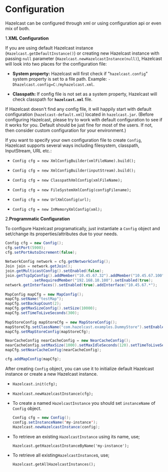 

# Configuration
Hazelcast can be configured through xml or using configuration api or even mix of both.

1.**XML Configuration**

If you are using default Hazelcast instance (`Hazelcast.getDefaultInstance()`) or creating new Hazelcast instance with passing `null` parameter (`Hazelcast.newHazelcastInstance(null)`), Hazelcast will look into two places for the configuration file:

-   **System property:** Hazelcast will first check if "`hazelcast.config`" system property is set to a file path. Example: `-Dhazelcast.config=C:/myhazelcast.xml`.

-   **Classpath:** If config file is not set as a system property, Hazelcast will check classpath for **`hazelcast.xml`** file.

If Hazelcast doesn't find any config file, it will happily start with default configuration (`hazelcast-default.xml`) located in `hazelcast.jar`. (Before configuring Hazelcast, please try to work with default configuration to see if it works for you. Default should be just fine for most of the users. If not, then consider custom configuration for your environment.)

If you want to specify your own configuration file to create `Config`, Hazelcast supports several ways including filesystem, classpath, InputStream, URL etc.:

-   `Config cfg = new XmlConfigBuilder(xmlFileName).build();`

-   `Config cfg = new XmlConfigBuilder(inputStream).build();`

-   `Config cfg = new ClasspathXmlConfig(xmlFileName);`

-   `Config cfg = new FileSystemXmlConfig(configFilename);`

-   `Config cfg = new UrlXmlConfig(url);`

-   `Config cfg = new InMemoryXmlConfig(xml);`

2.**Programmatic Configuration**

To configure Hazelcast programatically, just instantiate a `Config` object and set/change its properties/attributes due to your needs.

```java
Config cfg = new Config();
cfg.setPort(5900);
cfg.setPortAutoIncrement(false);
        
NetworkConfig network = cfg.getNetworkConfig();
Join join = network.getJoin();
join.getMulticastConfig().setEnabled(false);
join.getTcpIpConfig().addMember("10.45.67.32").addMember("10.45.67.100")
            .setRequiredMember("192.168.10.100").setEnabled(true);
network.getInterfaces().setEnabled(true).addInterface("10.45.67.*");
        
MapConfig mapCfg = new MapConfig();
mapCfg.setName("testMap");
mapCfg.setBackupCount(2);
mapCfg.getMaxSizeConfig().setSize(10000);
mapCfg.setTimeToLiveSeconds(300);
        
MapStoreConfig mapStoreCfg = new MapStoreConfig();
mapStoreCfg.setClassName("com.hazelcast.examples.DummyStore").setEnabled(true);
mapCfg.setMapStoreConfig(mapStoreCfg);

NearCacheConfig nearCacheConfig = new NearCacheConfig();
nearCacheConfig.setMaxSize(1000).setMaxIdleSeconds(120).setTimeToLiveSeconds(300);
mapCfg.setNearCacheConfig(nearCacheConfig);

cfg.addMapConfig(mapCfg);
```
After creating `Config` object, you can use it to initialize default Hazelcast instance or create a new Hazelcast instance.

-   `Hazelcast.init(cfg);`

-   `Hazelcast.newHazelcastInstance(cfg);`
<a name="named-hazelcastinstance"></a>
-   To create a named `HazelcastInstance` you should set `instanceName` of `Config` object. 

    ```java
    Config cfg = new Config();
    config.setInstanceName('my-instance');
    Hazelcast.newHazelcastInstance(config);
    ```
-   To retrieve an existing `HazelcastInstance` using its name, use;

    `Hazelcast.getHazelcastInstanceByName('my-instance');`

-   To retrieve all existing`HazelcastInstance`s, use;

    `Hazelcast.getAllHazelcastInstances();`


